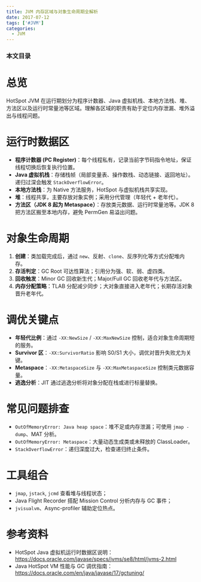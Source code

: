 ```yaml
---
title: JVM 内存区域与对象生命周期全解析
date: 2017-07-12
tags: ['#JVM']
categories:
  - JVM
---
```


### 本文目录
<!-- toc -->

# 总览
HotSpot JVM 在运行期划分为程序计数器、Java 虚拟机栈、本地方法栈、堆、方法区以及运行时常量池等区域。理解各区域的职责有助于定位内存泄漏、堆外溢出与线程问题。

# 运行时数据区
- **程序计数器 (PC Register)**：每个线程私有，记录当前字节码指令地址，保证线程切换后恢复执行位置。
- **Java 虚拟机栈**：存储栈帧（局部变量表、操作数栈、动态链接、返回地址）。递归过深会触发 `StackOverflowError`。
- **本地方法栈**：为 Native 方法服务，HotSpot 与虚拟机栈共享实现。
- **堆**：线程共享，主要存放对象实例；采用分代管理（年轻代 + 老年代）。
- **方法区（JDK 8 起为 Metaspace）**：存放类元数据、运行时常量池等。JDK 8 把方法区搬至本地内存，避免 PermGen 易溢出问题。

# 对象生命周期
1. **创建**：类加载完成后，通过 `new`、反射、`clone`、反序列化等方式分配堆内存。
2. **存活判定**：GC Root 可达性算法；引用分为强、软、弱、虚四类。
3. **回收触发**：Minor GC 回收新生代；Major/Full GC 回收老年代与方法区。
4. **内存分配策略**：TLAB 分配减少同步；大对象直接进入老年代；长期存活对象晋升老年代。

# 调优关键点
- **年轻代比例**：通过 `-XX:NewSize` / `-XX:MaxNewSize` 控制，适合对象生命周期短的服务。
- **Survivor 区**：`-XX:SurvivorRatio` 影响 S0/S1 大小，调优对晋升失败尤为关键。
- **Metaspace**：`-XX:MetaspaceSize` 与 `-XX:MaxMetaspaceSize` 控制类元数据容量。
- **逃逸分析**：JIT 通过逃逸分析将对象分配在栈或进行标量替换。

# 常见问题排查
- `OutOfMemoryError: Java heap space`：堆不足或内存泄漏；可使用 `jmap -dump`、MAT 分析。
- `OutOfMemoryError: Metaspace`：大量动态生成类或未释放的 ClassLoader。
- `StackOverflowError`：递归深度过大，检查递归终止条件。

# 工具组合
- `jmap`, `jstack`, `jcmd` 查看堆与线程状态；
- Java Flight Recorder 搭配 Mission Control 分析内存与 GC 事件；
- `jvisualvm`、Async-profiler 辅助定位热点。

# 参考资料
- HotSpot Java 虚拟机运行时数据区说明：https://docs.oracle.com/javase/specs/jvms/se8/html/jvms-2.html
- Java HotSpot VM 性能与 GC 调优指南：https://docs.oracle.com/en/java/javase/17/gctuning/
